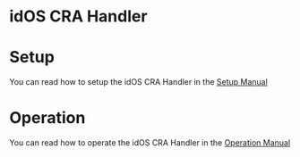 # idOS CRA Handler

# Setup

You can read how to setup the idOS CRA Handler in the [Setup Manual](Setup.md)

# Operation

You can read how to operate the idOS CRA Handler in the [Operation Manual](Operation.md)